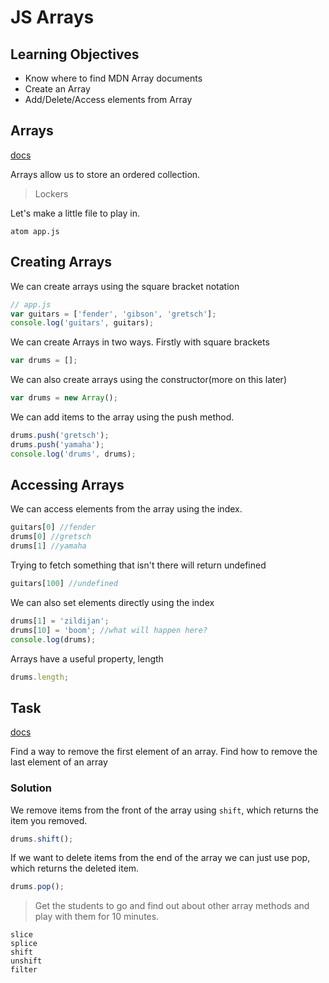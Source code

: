 # JS Arrays

## Learning Objectives

- Know where to find MDN Array documents
- Create an Array
- Add/Delete/Access elements from Array


## Arrays
[docs](https://developer.mozilla.org/en-US/docs/Web/JavaScript/Reference/Global_Objects/Array)

Arrays allow us to store an ordered collection.
> Lockers

Let's make a little file to play in.

```
atom app.js
```

## Creating Arrays
We can create arrays using the square bracket notation

```js
// app.js
var guitars = ['fender', 'gibson', 'gretsch'];
console.log('guitars', guitars);
```
We can create Arrays in two ways. Firstly with square brackets

```js
var drums = [];
```

We can also create arrays using the constructor(more on this later)

```js
var drums = new Array();
```

We can add items to the array using the push method.

```js
drums.push('gretsch');
drums.push('yamaha');
console.log('drums', drums);
```

## Accessing Arrays

We can access elements from the array using the index.

```js
guitars[0] //fender
drums[0] //gretsch
drums[1] //yamaha
```

Trying to fetch something that isn't there will return undefined

```js
guitars[100] //undefined
```


We can also set elements directly using the index

```js
drums[1] = 'zildijan';
drums[10] = 'boom'; //what will happen here?
console.log(drums);
```

Arrays have a useful property, length

```js
drums.length;
```

## Task

[docs](https://developer.mozilla.org/en-US/docs/Web/JavaScript/Reference/Global_Objects/Array)

Find a way to remove the first element of an array.
Find how to remove the last element of an array


### Solution

We remove items from the front of the array using `shift`, which returns the item you removed.

```js
drums.shift();
```

If we want to delete items from the end of the array we can just use pop, which returns the deleted item.

```js
drums.pop();
```

> Get the students to go and find out about other array methods and play with them for 10 minutes.

```
slice
splice
shift
unshift
filter
```
